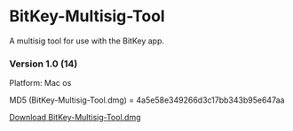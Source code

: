 # BitKey-Multisig-Tool

A multisig tool for use with the BitKey app.


### Version 1.0 (14)
Platform: Mac os

MD5 (BitKey-Multisig-Tool.dmg) = 4a5e58e349266d3c17bb343b95e647aa

[Download BitKey-Multisig-Tool.dmg](https://github.com/BitPizza/BitKey-Multisig-Tool/raw/master/BitKeyMultisigTool-Mac/MakeDMG/BitKey-Multisig-Tool.dmg)




